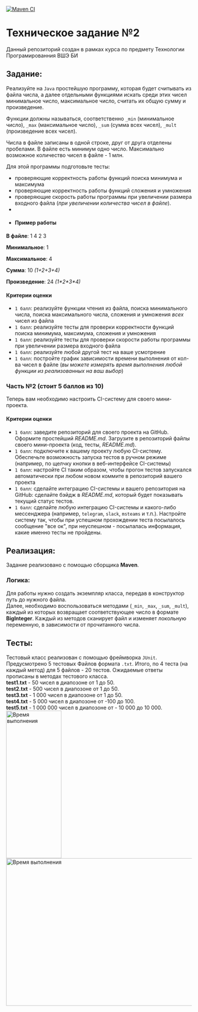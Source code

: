 [![Maven CI](https://github.com/mishcum/tp_hse_tz2/actions/workflows/maven.yml/badge.svg?event=push)](https://github.com/mishcum/tp_hse_tz2/actions/workflows/maven.yml)

# Техническое задание №2
Данный репозиторий создaн в рамках кyрса по предмету Технологии Програмированния ВШЭ БИ  
## Задание:
Реализуйте на `Java` простейшую программу, которая будет считывать из файла числа, a далее отдельными функциями искать среди этих чисел минимальное число, максимальное число, считать их общую сумму и произведение. 

Функции должны называться, соответственно `_min` (минимальное число), `_max` (максимальное число), `_sum` (сумма всех чисел), `_mult` (произведение всех чисел). 

Числа в файле записаны в одной строке, друг от друга отделены пробелами. В файле есть минимум одно число. Максимально возможное количество чисел в файле - 1 млн.

Для этой программы подготовьте тесты:
- проверяющие корректность работы функций поиска минимума и максимума
- проверяющие корректность работы функций сложения и умножения
- проверяющие скорость работы программы при увеличении размера входного файла (*при увеличении количества чисел в файле*).
- 
- #### Пример работы

**В файле**: 1 4 2 3

**Минимальное**: 1

**Максимальное**: 4

**Сумма**: 10 *(1+2+3+4)*

**Произведение**: 24 *(1\*2\*3\*4)*

#### Критерии оценки

- `1 балл`: реализуйте функции чтения из файла, поиска минимального числа, поиска максимального числа, сложения и умножения *всех* чисел из файла
- `1 балл`: реализуйте тесты для проверки корректности функций поиска минимума, максимума, сложения и умножения
- `1 балл`: реализуйте тесты для проверки скорости работы программы при увеличении размера входного файла
- `1 балл`: реализуйте любой другой тест на ваше усмотрение
- `1 балл`: постройте график зависимости времени выполнения от кол-ва чисел в файле (*вы можете измерять время выполнения любой функции из реализованных на ваш выбор*)

### Часть №2 (стоит 5 баллов из 10)

Теперь вам необходимо настроить CI-систему для своего мини-проекта. 

#### Критерии оценки

- `1 балл`: заведите репозиторий для своего проекта на GitHub. Оформите простейший *README.md*. Загрузите в репозиторий файлы своего мини-проекта (код, тесты, *README.md*).
- `1 балл`: подключите к вашему проекту любую CI-систему. Обеспечьте возможность запуска тестов в ручном режиме (например, по щелчку кнопки в веб-интерфейсе CI-системы) 
- `1 балл`: настройте CI таким образом, чтобы прогон тестов запускался автоматически при любом новом коммите в репозиторий вашего проекта
- `1 балл`: сделайте интеграцию CI-системы и вашего репозитория на GitHub: сделайте бэйдж в *README.md*, который будет показывать текущий статус тестов. 
- `1 балл`: сделайте любую интеграцию CI-системы и какого-либо мессенджера (например, `telegram`, `slack`, `msteams` и т.п.). Настройте систему так, чтобы при успешном прохождении теста посылалось сообщение "все ок", при неуспешном - посылалась информация, какие именно тесты не пройдены. 

## Реализация:
Задание реализовано с помощью сборщика **Maven**.
### Логика:
Для работы нужно создать экземпляр класса, передав в конструктор путь до нужного файла.  
Далее, необходимо воспользоваться методами (`_min`, `_max`, `_sum`, `_mult`), каждый из которых возвращает соответствующее число в формате **BigInteger**. Каждый из методов сканирует файл и изменяет локольную переменную, в зависимости от прочитанного числа.

## Тесты:
Тестовый класс реализован с помощью фреймворка `JUnit`. Предусмотрено 5 тестовых Файлов формата `.txt`. Итого, по 4 теста (на каждый метод) для 5 файлов - 20 тестов. Ожидаемые ответы прописаны в методах тестового класса.  
**test1.txt** - 50 чисел в диапозоне от 1 до 50.  
**test2.txt** - 500 чисел в диапозоне от 1 до 50.  
**test3.txt** - 1 000 чисел в диапозоне от 1 до 50.   
**test4.txt** - 5 000 чисел в диапозоне от -100 до 100.   
**test5.txt** - 1 000 000 чисел в диапозоне от - 10 000 до 10 000.     
<image src="pictures/pic1.png"  width="150" height="400" alt="Время выполнения">
<image src="pictures/pic2.png"  width="667" height="400" alt="Время выполнения">  



  



